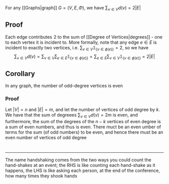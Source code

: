 For any [[Graphs|graph]] $G=(V,E,\Phi)$, we have $\sum_{v\in V}d(v)=2\left| E \right|$
## Proof
Each edge contributes $\hspace{0pt}2$ to the sum of [[Degree of Vertices|degrees]] - one to each vertex it is incident to. More formally, note that any edge $e\in E$ is incident to  exactly two vertices, i.e. $\sum_{v\in V}\mathbb{1}_{\{ v\in\phi(e) \}}=2$, so we have
$$
\sum_{v\in  V}d(v)=\sum_{v\in V}\sum_{e\in E}\mathbb{1}_{\{ v\in \phi(e) \}}=\sum_{e\in E}\sum_{v\in V}\mathbb{1}_{\{ v\in \phi(e) \}}=2\left| E \right| 
$$
## Corollary
In any graph, the number of odd-degree vertices is even
### Proof
Let $\left| V \right|=n$ and $\left| E \right|=m$, and let the number of vertices of odd degree by $k$. We have that the sum of degreees $\sum_{v\in V}d(v)=2m$ is even, and furthermore, the sum of the degrees of the $n-k$ vertices of even degree is a sum of even numbers, and thus is even. There muct be an even umber of terms for the sum (of odd numbers) to be even, and hence there must be an even number of vertices of odd degree
#
___
The name handshaking comes from the two ways you could count the hand-shakes at an event; the RHS is like counting each hand-shake as it happens, the LHS is like asking each person, at the end of the conference, how many times they shook hands
